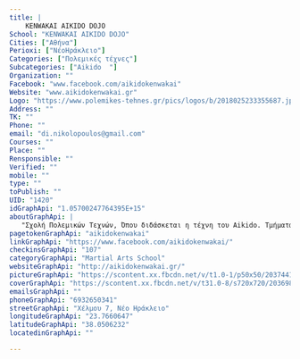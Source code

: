 ```yaml
---
title: |
    KENWAKAI AIKIDO DOJO
School: "KENWAKAI AIKIDO DOJO"
Cities: ["Αθήνα"]
Perioxi: ["ΝέοΗράκλειο"]
Categories: ["Πολεμικές τέχνες"]
Subcategories: ["Aikido  "]
Organization: ""
Facebook: "www.facebook.com/aikidokenwakai"
Website: "www.aikidokenwakai.gr"
Logo: "https://www.polemikes-tehnes.gr/pics/logos/b/2018025233355687.jpg"
Address: ""
TK: ""
Phone: ""
email: "di.nikolopoulos@gmail.com"
Courses: ""
Place: ""
Rensponsible: ""
Verified: ""
mobile: ""
type: ""
toPublish: ""
UID: "1420"
idGraphApi: "1.05700247764395E+15"
aboutGraphApi: | 
   "Σχολή Πολεμικών Τεχνών, Όπου διδάσκεται η τέχνη του Aikido. Τμήματα παιδικά-ενηλίκων. "
pagetokenGraphApi: "aikidokenwakai"
linkGraphApi: "https://www.facebook.com/aikidokenwakai/"
checkinsGraphApi: "107"
categoryGraphApi: "Martial Arts School"
websiteGraphApi: "http://aikidokenwakai.gr/"
pictureGraphApi: "https://scontent.xx.fbcdn.net/v/t1.0-1/p50x50/20374412_1556826614328198_5710991991581489660_n.jpg?oh=8c9b57e56ab12932b41b619797f12f14&amp;oe=5B35A14E"
coverGraphApi: "https://scontent.xx.fbcdn.net/v/t31.0-8/s720x720/20369812_1556823074328552_3188578391303972224_o.jpg?oh=44f8f7a946cd485ce711e66a92afeaad&amp;oe=5B0A55FD"
emailsGraphApi: ""
phoneGraphApi: "6932650341"
streetGraphApi: "Χέλμου 7, Νέο Ηράκλειο"
longitudeGraphApi: "23.7660647"
latitudeGraphApi: "38.0506232"
locatedinGraphApi: ""

---
```




